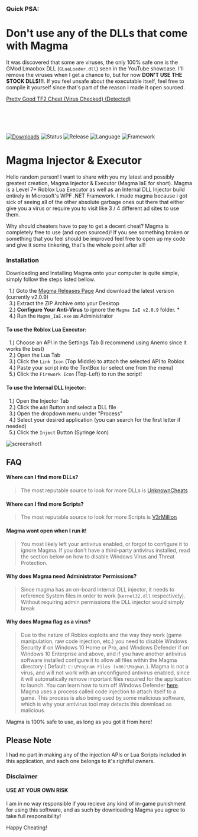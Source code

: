 ### Quick PSA: 
# Don't use any of the DLLs that come with Magma
It was discovered that some are viruses, the only 100% safe one is the GMod Lmaobox DLL (`GLuaLoader.dll`) seen in the YouTube showcase. I'll remove the viruses when I get a chance to, but for now **DON'T USE THE STOCK DLLS!!!**. If you feel unsafe about the executable itself, feel free to compile it yourself since that's part of the reason I made it open sourced.

[Pretty Good TF2 Cheat (Virus Checked) (Detected)](https://www.unknowncheats.me/forum/team-fortress-2-a/436430-seowned-featured-cheat.html)
<br/><br/>
<br/><br/>
<br/><br/>
[![Downloads](https://img.shields.io/github/downloads/Not316tb/Magma-IaE/total?color=brightgreen)]()
![Status](https://img.shields.io/badge/status-active-brightgreen)
![Release](https://img.shields.io/github/v/release/Not316tb/Magma-IaE)
![Language](https://img.shields.io/badge/language-C%23-blue)
![Framework](https://img.shields.io/badge/framework-WPF%20.NET-blue)

# Magma Injector & Executor

Hello random person! I want to share with you my latest and possibly greatest creation, Magma Injector & Executor (Magma IaE for short). Magma is a Level 7+ Roblox Lua Executor as well as an Internal DLL Injector build entirely in Microsoft's WPF .NET Framework. I made magma because i got sick of seeing all of the other absolute garbage ones out there that either give you a virus or require you to visit like 3 / 4 different ad sites to use them.

Why should cheaters have to pay to get a decent cheat? Magma is completely free to use (and open sourced)! If you see something broken or something that you feel should be improved feel free to open up my code and give it some tinkering, that's the whole point after all!

### Installation

Downloading and Installing Magma onto your computer is quite simple, simply follow the steps listed bellow.
  
  &nbsp;&nbsp;1.) Goto the [Magma Releases Page](https://github.com/Not316tb/Magma-IaE/releases) And download the latest version (currently v2.0.9)    
  &nbsp;&nbsp;3.) Extract the ZIP Archive onto your Desktop  
  &nbsp;&nbsp;2.) **Configure Your Anti-Virus** to ignore the `Magma IaE v2.0.9` folder. *    
  &nbsp;&nbsp;4.) Run the `Magma_IaE.exe` as Administrator  

#### To use the Roblox Lua Executor:
  
  &nbsp;&nbsp;1.) Choose an API in the Settings Tab (I recommend using Anemo since it works the best)  
  &nbsp;&nbsp;2.) Open the Lua Tab  
  &nbsp;&nbsp;3.) Click the `Link Icon` (Top Middle) to attach the selected API to Roblox  
  &nbsp;&nbsp;4.) Paste your script into the TextBox (or select one from the menu)  
  &nbsp;&nbsp;5.) Click the `Firework Icon` (Top-Left) to run the script!  

#### To use the Internal DLL Injector:
  &nbsp;&nbsp;1.) Open the Injector Tab  
  &nbsp;&nbsp;2.) Click the `Add` Button and select a DLL file  
  &nbsp;&nbsp;3.) Open the dropdown menu under "Process"  
  &nbsp;&nbsp;4.) Select your desired application (you can search for the first letter if needed)  
  &nbsp;&nbsp;5.) Click the `Inject` Button (Syringe Icon)  
  
![screenshot1](https://user-images.githubusercontent.com/47403033/114762908-3b12a200-9d30-11eb-8c8d-b523235b50ae.png)

## FAQ  

#### Where can I find more DLLs?

> The most reputable source to look for more DLLs is [UnknownCheats](https://www.unknowncheats.me/forum/search.php?searchid=18371288)

#### Where can I find more Scripts?

> The most reputable source to look for more Scripts is [V3rMillion](https://v3rmillion.net/)

#### Magma wont open when I run it!

 > You most likely left your antivirus enabled, or forgot to configure it to ignore Magma. If you don't have a third-party antivirus installed, read the section below on how to disable Windows Virus and Threat Protection. 

#### Why does Magma need Administrator Permissions?
 > Since magma has an on-board internal DLL injector, it needs to reference System files in order to work (`kernel32.dll` respectively). Without requiring admin permissions the DLL injector would simply break

#### Why does Magma flag as a virus?

> Due to the nature of Roblox exploits and the way they work (game manipulation, raw code injection, etc.) you need to disable Windows Security if on Windows 10 Home or Pro, and Windows Defender if on Windows 10 Enterprise and above, and if you have another antivirus software installed configure it to allow all files within the Magma directory ( Default: `C:\Program Files (x86)\Magma\` ). Magma is not a virus, and will not work with an unconfigured antivirus enabled, since it will automatically remove important files required for the application to launch. You can learn how to turn off Windows Defender [here](https://www.youtube.com/watch?v=TJb9CuVAHMI). Magma uses a process called code injection to attach itself to a game. This process is also being used by some malicious software, which is why your antivirus tool may detects this download as malicious.

Magma is 100% safe to use, as long as you got it from here!

## Please Note
I had no part in making any of the injection APIs or Lua Scripts included in this application, and each one belongs to it's rightful owners.

### Disclaimer
#### USE AT YOUR OWN RISK
I am in no way responsible if you recieve any kind of in-game punishment for using this software, and as such by downloading Magma you agree to take full responsibility!

Happy Cheating!
